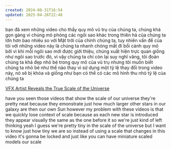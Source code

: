 ```yaml
---
created: 2024-08-31T16:54
updated: 2025-04-26T22:48
---
```

bạn đã xem những video cho thấy quy mô vũ trụ của chúng ta, chúng khá gọn gàng vì chúng mô phỏng các ngôi sao khác trong thiên hà của chúng ta lớn hơn bao nhiêu so với Mặt trời của chính chúng ta, tuy nhiên vấn đề của tôi với những video này là chúng ta nhanh chóng mất đi bối cảnh quy mô bởi vì khi mỗi ngôi sao mới được giới thiệu, chúng xuất hiện trực quan giống như ngôi sao trước đó, vì vậy chúng ta chỉ còn lại suy nghĩ vâng, tôi đoán chúng ta khá đẹp nhỏ bé trong quy mô của vũ trụ nhưng tôi muốn biết chúng ta nhỏ bé như thế nào thay vì sử dụng một tỷ lệ thay đổi trong video này, nó sẽ bị khóa và giống như bạn có thể có các mô hình thu nhỏ tỷ lệ của chúng ta

[VFX Artist Reveals the True Scale of the Universe](https://www.youtube.com/watch?v=GCTuirkcRwo)

have you seen those videos that show the scale of our universe they're pretty neat because they emonstrate just how much larger other stars in our galaxy are then our own Sun however my problem with these videos is that we quickly lose context of scale because as each new star is introduced they appear visually the same as the one before it so we're just kind of left thinking yeah I guess we're pretty tiny in the scale of the universe but I want to know just how tiny we are so instead of using a scale that changes in this video it's gonna be locked and just like you can have miniature scaled models our scale
